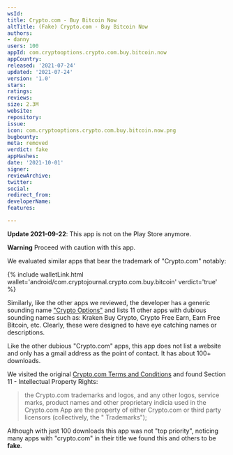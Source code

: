 ```yaml
---
wsId: 
title: Crypto.com - Buy Bitcoin Now
altTitle: (Fake) Crypto.com - Buy Bitcoin Now
authors:
- danny
users: 100
appId: com.cryptooptions.crypto.com.buy.bitcoin.now
appCountry: 
released: '2021-07-24'
updated: '2021-07-24'
version: '1.0'
stars: 
ratings: 
reviews: 
size: 2.3M
website: 
repository: 
issue: 
icon: com.cryptooptions.crypto.com.buy.bitcoin.now.png
bugbounty: 
meta: removed
verdict: fake
appHashes: 
date: '2021-10-01'
signer: 
reviewArchive: 
twitter: 
social: 
redirect_from: 
developerName: 
features: 

---
```


**Update 2021-09-22**: This app is not on the Play Store anymore.

**Warning** Proceed with caution with this app.

We evaluated similar apps that bear the trademark of "Crypto.com" notably:

{% include walletLink.html wallet='android/com.cryptojournal.crypto.com.buy.bitcoin' verdict='true' %}

Similarly, like the other apps we reviewed, the developer has a generic sounding name ["Crypto Options"](https://play.google.com/store/apps/developer?id=Crypto+Options) and lists 11 other apps with dubious sounding names such as: Kraken Buy Crypto, Crypto Free Earn, Earn Free Bitcoin, etc. Clearly, these were designed to have eye catching names or descriptions.

Like the other dubious "Crypto.com" apps, this app does not list a website and only has a gmail address as the point of contact. It has about 100+ downloads.

We visited the original [Crypto.com Terms and Conditions](https://crypto.com/document/mco_services) and found Section 11 - Intellectual Property Rights:

>the Crypto.com trademarks and logos, and any other logos, service marks, product names and other proprietary indicia used in the Crypto.com App are the property of either Crypto.com or third party licensors (collectively, the " Trademarks");

Although with just 100 downloads this app was not "top priority", noticing many apps with "crypto.com" in their title we found this and others to be **fake**.
